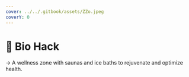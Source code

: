 ```yaml
---
cover: ../../.gitbook/assets/ZZo.jpeg
coverY: 0
---
```


# 📍 Bio Hack

→ A wellness zone with saunas and ice baths to rejuvenate and optimize health.

